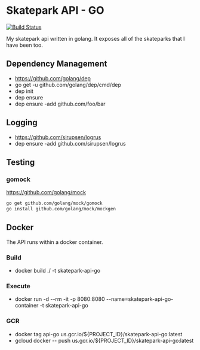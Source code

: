 # Skatepark API - GO #

[![Build Status](https://jenkins.derekpedersen.com/buildStatus/icon?job=derekpedersen/skatepark-api-go/master&.png)](https://jenkins.derekpedersen.com/job/derekpedersen/job/skatepark-api-go/job/master/)

My skatepark api written in golang. It exposes all of the skateparks that I have been too.

## Dependency Management ##

- https://github.com/golang/dep
- go get -u github.com/golang/dep/cmd/dep
- dep init
- dep ensure
- dep ensure -add github.com/foo/bar

## Logging ##

- https://github.com/sirupsen/logrus
- dep ensure -add github.com/sirupsen/logrus

## Testing ##

### gomock ###

https://github.com/golang/mock

```bash
go get github.com/golang/mock/gomock
go install github.com/golang/mock/mockgen
```

## Docker ##

The API runs within a docker container.

### Build ###

- docker build ./ -t skatepark-api-go

### Execute ###

- docker run -d --rm -it -p 8080:8080 --name=skatepark-api-go-container -t skatepark-api-go

### GCR ###

- docker tag api-go us.gcr.io/${PROJECT_ID}/skatepark-api-go:latest
- gcloud docker -- push us.gcr.io/${PROJECT_ID}/skatepark-api-go:latest